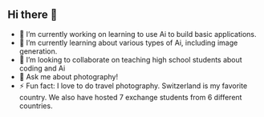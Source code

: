 ## Hi there 👋

<!--
**bperucco/bperucco** is a ✨ _special_ ✨ repository because its `README.md` (this file) appears on your GitHub profile.

Here are some ideas to get you started:

- 🔭 I’m currently working on ...
- 🌱 I’m currently learning ...
- 👯 I’m looking to collaborate on ...
- 🤔 I’m looking for help with ...
- 💬 Ask me about ...
- 📫 How to reach me: ...
- 😄 Pronouns: ...
- ⚡ Fun fact: ...
-->

- 🔭 I’m currently working on learning to use Ai to build basic applications.
- 🌱 I’m currently learning about various types of Ai, including image generation.
- 👯 I’m looking to collaborate on teaching high school students about coding and Ai
- 💬 Ask me about photography!
- ⚡ Fun fact: I love to do travel photography. Switzerland is my favorite country. We also have hosted 7 exchange students from 6 different countries. 

